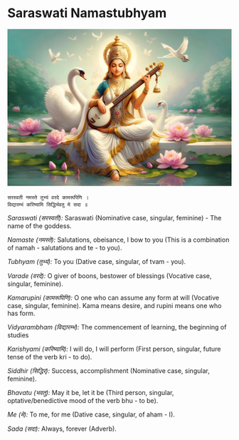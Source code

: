# Saraswati Namastubhyam

![saraswati](images/saraswati.webp)

```
सरस्वती नमस्ते तुभ्यं वरदे कामरूपिणि ।
विद्यारम्भं करिष्यामि सिद्धिर्भवतु मे सदा ॥
```

*Saraswati (सरस्वती):* Saraswati (Nominative case, singular, feminine) - The name of the goddess.

*Namaste (नमस्ते):* Salutations, obeisance, I bow to you (This is a combination of namah - salutations and te - to you).

*Tubhyam (तुभ्यं):* To you (Dative case, singular, of tvam - you).

*Varade (वरदे):* O giver of boons, bestower of blessings (Vocative case, singular, feminine).

*Kamarupini (कामरूपिणि):* O one who can assume any form at will (Vocative case, singular, feminine). Kama means desire, and rupini means one who has form.

*Vidyarambham (विद्यारम्भं):* The commencement of learning, the beginning of studies 

*Karishyami (करिष्यामि):* I will do, I will perform (First person, singular, future tense of the verb kri - to do).

*Siddhir (सिद्धिर्):* Success, accomplishment (Nominative case, singular, feminine).

*Bhavatu (भवतु):* May it be, let it be (Third person, singular, optative/benedictive mood of the verb bhu - to be).

*Me (मे):* To me, for me (Dative case, singular, of aham - I).

*Sada (सदा):* Always, forever (Adverb).


